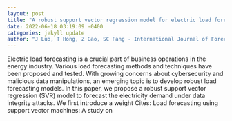 ```yaml
--- 
layout: post 
title: "A robust support vector regression model for electric load forecasting" 
date: 2022-06-18 03:19:09 -0400 
categories: jekyll update 
author: "J Luo, T Hong, Z Gao, SC Fang - International Journal of Forecasting, 2022" 
--- 
```

Electric load forecasting is a crucial part of business operations in the energy industry. Various load forecasting methods and techniques have been proposed and tested. With growing concerns about cybersecurity and malicious data manipulations, an emerging topic is to develop robust load forecasting models. In this paper, we propose a robust support vector regression (SVR) model to forecast the electricity demand under data integrity attacks. We first introduce a weight Cites: Load forecasting using support vector machines: A study on